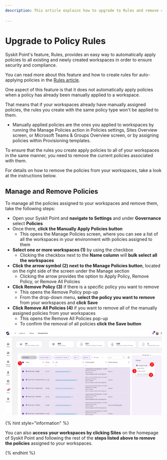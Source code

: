 ```yaml
---
description: This article explains how to upgrade to Rules and remove currently assigned policies.

---
```


# Upgrade to Policy Rules

Syskit Point's feature, Rules, provides an easy way to automatically apply policies to all existing and newly created workspaces in order to ensure security and compliance.

You can read more about this feature and how to create rules for auto-applying policies in the [Rules article](../../.gitbook/assets/policy-automation-settings.png).

One aspect of this feature is that it does not automatically apply policies when a policy has already been manually applied to a workspace. 

That means that if your workspaces already have manually assigned policies, the rules you create with the same policy type won't be applied to them. 
  * Manually applied policies are the ones you applied to workspaces by running the Manage Policies action in Policies settings, Sites Overview screen, or Microsoft Teams & Groups Overview screen, or by assigning policies within Provisioning templates.  

To ensure that the rules you create apply policies to all of your workspaces in the same manner, you need to remove the current policies associated with them.

For details on how to remove the policies from your workspaces, take a look at the instructions below. 

## Manage and Remove Policies

To manage all the policies assigned to your workspaces and remove them, take the following steps:

* Open your Syskit Point and **navigate to Settings** and under **Governance** select **Policies**
* Once there, **click the Manually Apply Policies button**
  * This opens the Manage Policies screen, where you can see a list of all the workspaces in your environment with policies assigned to them
* **Select one or more workspaces (1)** by using the checkbox
   * Clicking the checkbox next to the **Name column** will **bulk select all the workspaces**
* **Click the arrow symbol (2) next to the Manage Policies button**, located on the right side of the screen under the Manage section
   * Clicking the arrow provides the option to Apply Policy, Remove Policy, or Remove All Policies
* **Click Remove Policy (3)** if there is a specific policy you want to remove
   * This opens the Remove Policy pop-up 
   * From the drop-down menu, **select the policy you want to remove** from your workspaces and **click Save**
* **Click Remove All Policies (4)** if you want to remove all of the manually assigned policies from your workspaces
  * This opens the Remove All Policies pop-up
  * To confirm the removal of all policies **click the Save button**

![Manage Policies - Removal](../../.gitbook/assets/upgrade-policy-automation-manage-policies.png)


{% hint style="information" %}

You can also **access your workspaces by clicking Sites** on the homepage of Syskit Point and following the rest of the **steps listed above to remove the policies** assigned to your workspaces.

{% endhint %}
